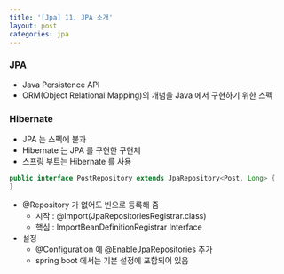 ```yaml
---
title: '[Jpa] 11. JPA 소개'
layout: post
categories: jpa
---
```


### JPA
> 
- Java Persistence API
- ORM(Object Relational Mapping)의 개념을 Java 에서 구현하기 위한 스펙

### Hibernate
>
- JPA 는 스펙에 불과
- Hibernate 는 JPA 를 구현한 구현체
- 스프링 부트는 Hibernate 를 사용

```java
public interface PostRepository extends JpaRepository<Post, Long> {
}
```

- @Repository 가 없어도 빈으로 등록해 줌
    - 시작 : @Import(JpaRepositoriesRegistrar.class)
    - 핵심 : ImportBeanDefinitionRegistrar Interface
- 설정
    - @Configuration 에 @EnableJpaRepositories 추가
    - spring boot 에서는 기본 설정에 포함되어 있음
